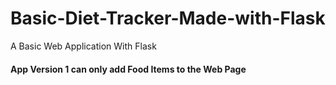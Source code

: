 # Basic-Diet-Tracker-Made-with-Flask
A Basic Web Application With Flask 
<h4> App Version 1 can only add Food Items to the Web Page</h4>

